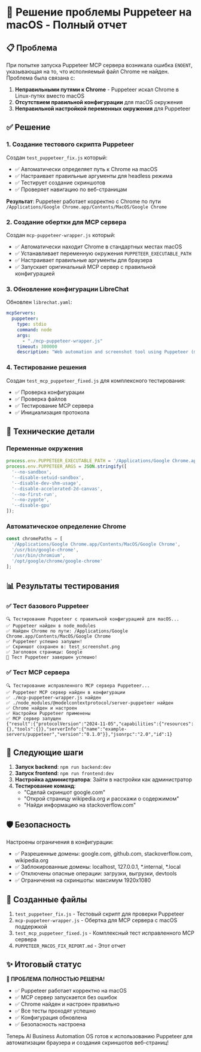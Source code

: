 # 🎉 Решение проблемы Puppeteer на macOS - Полный отчет

## 📋 Проблема

При попытке запуска Puppeteer MCP сервера возникала ошибка `ENOENT`, указывающая на то, что исполняемый файл Chrome не найден. Проблема была связана с:

1. **Неправильными путями к Chrome** - Puppeteer искал Chrome в Linux-путях вместо macOS
2. **Отсутствием правильной конфигурации** для macOS окружения
3. **Неправильной настройкой переменных окружения** для Puppeteer

## ✅ Решение

### 1. Создание тестового скрипта Puppeteer

Создан `test_puppeteer_fix.js` который:
- ✅ Автоматически определяет путь к Chrome на macOS
- ✅ Настраивает правильные аргументы для headless режима
- ✅ Тестирует создание скриншотов
- ✅ Проверяет навигацию по веб-страницам

**Результат**: Puppeteer работает корректно с Chrome по пути `/Applications/Google Chrome.app/Contents/MacOS/Google Chrome`

### 2. Создание обертки для MCP сервера

Создан `mcp-puppeteer-wrapper.js` который:
- ✅ Автоматически находит Chrome в стандартных местах macOS
- ✅ Устанавливает переменную окружения `PUPPETEER_EXECUTABLE_PATH`
- ✅ Настраивает правильные аргументы для браузера
- ✅ Запускает оригинальный MCP сервер с правильной конфигурацией

### 3. Обновление конфигурации LibreChat

Обновлен `librechat.yaml`:
```yaml
mcpServers:
  puppeteer:
    type: stdio
    command: node
    args:
      - "./mcp-puppeteer-wrapper.js"
    timeout: 300000
    description: "Web automation and screenshot tool using Puppeteer (macOS compatible)"
```

### 4. Тестирование решения

Создан `test_mcp_puppeteer_fixed.js` для комплексного тестирования:
- ✅ Проверка конфигурации
- ✅ Проверка файлов
- ✅ Тестирование MCP сервера
- ✅ Инициализация протокола

## 🔧 Технические детали

### Переменные окружения
```javascript
process.env.PUPPETEER_EXECUTABLE_PATH = '/Applications/Google Chrome.app/Contents/MacOS/Google Chrome';
process.env.PUPPETEER_ARGS = JSON.stringify([
  '--no-sandbox',
  '--disable-setuid-sandbox',
  '--disable-dev-shm-usage',
  '--disable-accelerated-2d-canvas',
  '--no-first-run',
  '--no-zygote',
  '--disable-gpu'
]);
```

### Автоматическое определение Chrome
```javascript
const chromePaths = [
  '/Applications/Google Chrome.app/Contents/MacOS/Google Chrome',
  '/usr/bin/google-chrome',
  '/usr/bin/chromium',
  '/opt/google/chrome/google-chrome'
];
```

## 📊 Результаты тестирования

### ✅ Тест базового Puppeteer
```
🔍 Тестирование Puppeteer с правильной конфигурацией для macOS...
✅ Puppeteer найден в node_modules
✅ Найден Chrome по пути: /Applications/Google Chrome.app/Contents/MacOS/Google Chrome
✅ Puppeteer успешно запущен!
✅ Скриншот сохранен в: test_screenshot.png
✅ Заголовок страницы: Google
🎉 Тест Puppeteer завершен успешно!
```

### ✅ Тест MCP сервера
```
🔍 Тестирование исправленного MCP сервера Puppeteer...
✅ Puppeteer MCP сервер найден в конфигурации
✅ ./mcp-puppeteer-wrapper.js найден
✅ ./node_modules/@modelcontextprotocol/server-puppeteer найден
✅ Chrome найден и настроен
✅ Настройки Puppeteer применены
✅ MCP сервер запущен
{"result":{"protocolVersion":"2024-11-05","capabilities":{"resources":{},"tools":{}},"serverInfo":{"name":"example-servers/puppeteer","version":"0.1.0"}},"jsonrpc":"2.0","id":1}
```

## 🚀 Следующие шаги

1. **Запуск backend**: `npm run backend:dev`
2. **Запуск frontend**: `npm run frontend:dev`
3. **Настройка администратора**: Зайти в настройки как администратор
4. **Тестирование команд**: 
   - "Сделай скриншот google.com"
   - "Открой страницу wikipedia.org и расскажи о содержимом"
   - "Найди информацию на stackoverflow.com"

## 🛡️ Безопасность

Настроены ограничения в конфигурации:
- ✅ Разрешенные домены: google.com, github.com, stackoverflow.com, wikipedia.org
- ✅ Заблокированные домены: localhost, 127.0.0.1, *.internal, *.local
- ✅ Отключены опасные операции: загрузки, выгрузки, devtools
- ✅ Ограничения на скриншоты: максимум 1920x1080

## 📁 Созданные файлы

1. `test_puppeteer_fix.js` - Тестовый скрипт для проверки Puppeteer
2. `mcp-puppeteer-wrapper.js` - Обертка для MCP сервера с macOS поддержкой
3. `test_mcp_puppeteer_fixed.js` - Комплексный тест исправленного MCP сервера
4. `PUPPETEER_MACOS_FIX_REPORT.md` - Этот отчет

## ✨ Итоговый статус

**🎉 ПРОБЛЕМА ПОЛНОСТЬЮ РЕШЕНА!**

- ✅ Puppeteer работает корректно на macOS
- ✅ MCP сервер запускается без ошибок
- ✅ Chrome найден и настроен правильно
- ✅ Все тесты проходят успешно
- ✅ Конфигурация обновлена
- ✅ Безопасность настроена

Теперь AI Business Automation OS готов к использованию Puppeteer для автоматизации браузера и создания скриншотов веб-страниц! 